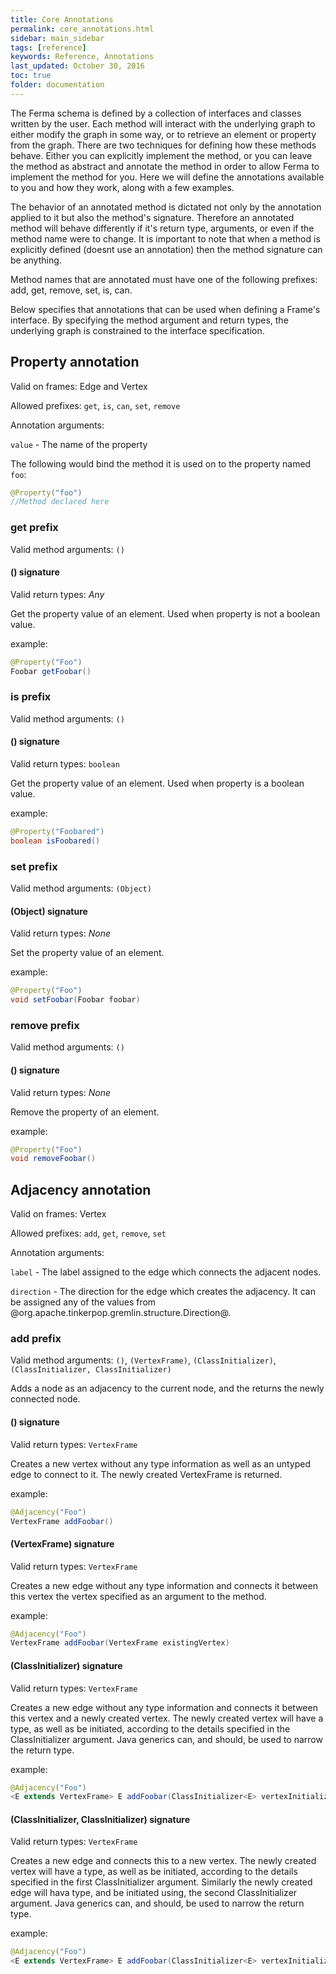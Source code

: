 ```yaml
---
title: Core Annotations
permalink: core_annotations.html
sidebar: main_sidebar
tags: [reference]
keywords: Reference, Annotations
last_updated: October 30, 2016
toc: true
folder: documentation
---
```


The Ferma schema is defined by a collection of interfaces and classes written by the user. Each method will interact with the underlying graph to either modify the graph in some way, or to retrieve an element or property from the graph. There are two techniques for defining how these methods behave. Either you can explicitly implement the method, or you can leave the method as abstract and annotate the method in order to allow Ferma to implement the method for you. Here we will define the annotations available to you and how they work, along with a few examples.

The behavior of an annotated method is dictated not only by the annotation applied to it but also the method's signature. Therefore an annotated method will behave differently if it's return type, arguments, or even if the method name were to change. It is important to note that when a method is explicitly defined (doesnt use an annotation) then the method signature can be anything.

Method names that are annotated must have one of the following prefixes: add, get, remove, set, is, can.

Below specifies that annotations that can be used when defining a Frame's interface. By specifying the method argument and return types, the underlying graph is constrained to the interface specification.

## Property annotation

Valid on frames: Edge and Vertex

Allowed prefixes: `get`, `is`, `can`, `set`, `remove`

Annotation arguments:

`value` - The name of the property

The following would bind the method it is used on to the property named `foo`:

```java
@Property("foo")
//Method declared here
```

### get prefix

Valid method arguments: `()`

#### () signature

Valid return types: *Any*

Get the property value of an element. Used when property is not a boolean value.

example:

```java
@Property("Foo")
Foobar getFoobar()
```

### is prefix

Valid method arguments: `()`

#### () signature

Valid return types: `boolean`

Get the property value of an element. Used when property is a boolean value.

example:

```java
@Property("Foobared")
boolean isFoobared()
```

### set prefix

Valid method arguments: `(Object)`

#### (Object) signature

Valid return types: *None*

Set the property value of an element.

example:

```java
@Property("Foo")
void setFoobar(Foobar foobar)
```

### remove prefix

Valid method arguments: `()`

#### () signature

Valid return types: *None*

Remove the property of an element.

example:

```java
@Property("Foo")
void removeFoobar()
```

## Adjacency annotation

Valid on frames: Vertex

Allowed prefixes: `add`, `get`, `remove`, `set`

Annotation arguments:

`label` - The label assigned to the edge which connects the adjacent nodes.

`direction` - The direction for the edge which creates the adjacency. It can be assigned any of the values from @org.apache.tinkerpop.gremlin.structure.Direction@.

### add prefix

Valid method arguments: `()`, `(VertexFrame)`, `(ClassInitializer)`, `(ClassInitializer, ClassInitializer)`

Adds a node as an adjacency to the current node, and the returns the newly connected node.

#### () signature

Valid return types: `VertexFrame`

Creates a new vertex without any type information as well as an untyped edge to connect to it. The newly created VertexFrame is returned.

example:

```java
@Adjacency("Foo")
VertexFrame addFoobar()
```

#### (VertexFrame) signature

Valid return types: `VertexFrame`

Creates a new edge without any type information and connects it between this vertex the vertex specified as an argument to the method.

example:

```java
@Adjacency("Foo")
VertexFrame addFoobar(VertexFrame existingVertex)
```

#### (ClassInitializer) signature

Valid return types: `VertexFrame`

Creates a new edge without any type information and connects it between this vertex and a newly created vertex. The newly created vertex will have a type, as well as be initiated, according to the details specified in the ClassInitializer argument. Java generics can, and should, be used to narrow the return type.

example:

```java
@Adjacency("Foo")
<E extends VertexFrame> E addFoobar(ClassInitializer<E> vertexInitializer)
```

#### (ClassInitializer, ClassInitializer) signature

Valid return types: `VertexFrame`

Creates a new edge and connects this to a new vertex. The newly created vertex will have a type, as well as be initiated, according to the details specified in the first ClassInitializer argument. Similarly the newly created edge will hava type, and be initiated using, the second ClassInitializer argument. Java generics can, and should, be used to narrow the return type.

example:

```java
@Adjacency("Foo")
<E extends VertexFrame> E addFoobar(ClassInitializer<E> vertexInitializer, ClassInitializer<? extends EdgeFrame> edgeInitializer)
```

